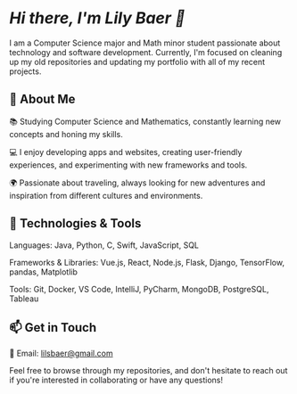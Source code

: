 # *Hi there, I'm Lily Baer 👋*
I am a Computer Science major and Math minor student passionate about technology and software development. Currently, I'm focused on cleaning up my old repositories and updating my portfolio with all of my recent projects.

## 🚀 About Me

📚 Studying Computer Science and Mathematics, constantly learning new concepts and honing my skills.

💻 I enjoy developing apps and websites, creating user-friendly experiences, and experimenting with new frameworks and tools.

🌍 Passionate about traveling, always looking for new adventures and inspiration from different cultures and environments.

## 🔧 Technologies & Tools

Languages: Java, Python, C, Swift, JavaScript, SQL

Frameworks & Libraries: Vue.js, React, Node.js, Flask, Django, TensorFlow, pandas, Matplotlib

Tools: Git, Docker, VS Code, IntelliJ, PyCharm, MongoDB, PostgreSQL, Tableau

## 📫 Get in Touch

📧 Email: lilsbaer@gmail.com

Feel free to browse through my repositories, and don't hesitate to reach out if you're interested in collaborating or have any questions!

<!--
**lilybaer/lilybaer** is a ✨ _special_ ✨ repository because its `README.md` (this file) appears on your GitHub profile.

Here are some ideas to get you started:

- 🔭 I’m currently working on ...
- 🌱 I’m currently learning ...
- 👯 I’m looking to collaborate on ...
- 🤔 I’m looking for help with ...
- 💬 Ask me about ...
- 📫 How to reach me: ...
- 😄 Pronouns: ...
- ⚡ Fun fact: ...
-->
